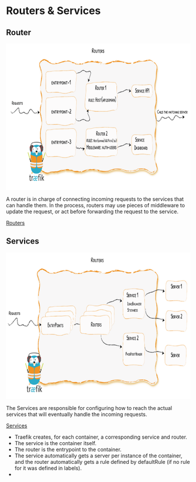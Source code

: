 # Routers & Services

## Router

<img src="images/router.png" width="800" height="400" alt="https://doc.traefik.io/traefik/routing/routers/">

A router is in charge of connecting incoming requests to the services that can handle them. In the process, routers may 
use pieces of middleware to update the request, or act before forwarding the request to the service.

[Routers](https://doc.traefik.io/traefik/routing/routers/)

## Services

<img src="images/service.png" width="800" height="400" alt="https://doc.traefik.io/traefik/routing/services/">

The Services are responsible for configuring how to reach the actual services that will eventually handle the 
incoming requests.

[Services](https://doc.traefik.io/traefik/routing/services/)

- Traefik creates, for each container, a corresponding service and router.
- The service is the container itself.
- The router is the entrypoint to the container.
- The service automatically gets a server per instance of the container, 
and the router automatically gets a rule defined by defaultRule (if no rule for it was defined in labels).
- 